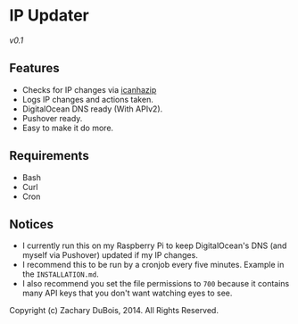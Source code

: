 # IP Updater

*v0.1*

## Features

- Checks for IP changes via [icanhazip](http://icanhazip.com)
- Logs IP changes and actions taken.
- DigitalOcean DNS ready (With APIv2).
- Pushover ready.
- Easy to make it do more.

## Requirements

- Bash
- Curl
- Cron

## Notices

- I currently run this on my Raspberry Pi to keep DigitalOcean's DNS (and myself via Pushover) updated if my IP changes.
- I recommend this to be run by a cronjob every five minutes. Example in the `INSTALLATION.md`.
- I also recommend you set the file permissions to `700` because it contains many API keys that you don't want watching eyes to see.

Copyright (c) Zachary DuBois, 2014. All Rights Reserved.
